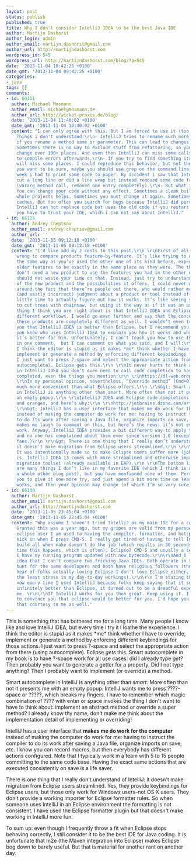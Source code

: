 ```yaml
---
layout: post
status: publish
published: true
title: Why I don't consider IntelliJ IDEA to be the best Java IDE
author: Martijn Dashorst
author_login: admin
author_email: martijn.dashorst@gmail.com
author_url: http://martijndashorst.com
wordpress_id: 545
wordpress_url: http://martijndashorst.com/blog/?p=545
date: '2013-11-04 10:42:25 +0100'
date_gmt: '2013-11-04 09:42:25 +0100'
categories:
- java
tags: []
comments:
- id: 66111
  author: Michael Mosmann
  author_email: michael@mosmann.de
  author_url: http://wicket-praxis.de/blog/
  date: '2013-11-04 11:40:02 +0100'
  date_gmt: '2013-11-04 10:40:02 +0100'
  content: "I can only agree with this. But I am forced to use it (too often) in projects.
    Things i don't understand:\r\n- IntelliJ tries to rename much more then expected
    if you rename a method name or parameter. This can lead to changes nobody wanted..
    Sometimes there is no way to exclude stuff from refactoring, so you can get a
    change over 100+ places. And even then IntelliJ can miss some calls which leads
    to compile errors afterwards.\r\n- If you try to find something its possible you
    will miss some places. I could reproduce this behavior, but not the cause. If
    you want to be sure, maybe you should use grep on the command line.\r\n- Last
    week i had to print some code to paper. By accident i saw that IntelliJ did not
    cut a long line or did a line wrap but instead removed some code from this line
    (vararg method call, removed one entry completely).\r\n- But what i hate most:
    You can change your code without any effect. Sometimes a clean build over the
    whole projects helps. Sometimes you must change it again. Sometimes you must invalidate
    caches. But too often you search for bugs because IntelliJ did persist code changes.
    IntelliJ can hot replace code but uses the old code if you restart the server/application.\r\n\r\n..
    you have to trust your IDE, which I can not say about IntelliJ."
- id: 66125
  author: Andrey Cheptsov
  author_email: andrey.cheptsov@gmail.com
  author_url: ''
  date: '2013-11-05 09:12:18 +0100'
  date_gmt: '2013-11-05 08:12:18 +0100'
  content: "I'd like add my 2 cents to this post.\r\n \r\nFirst of all, I think it’s
    wrong to compare products feature-by-feature. It’s like trying to use a product
    the same way as you’ve used the other one of its kind before, expecting all the
    older features to be exactly in the same place as they were. The thing is, you
    don’t need a new product to use the features you had in the other one, and you
    should not waste your time on that. Instead, just try to understand the concept
    of the new product and the possibilities it offers. I could never wrap my head
    around the fact that there’re people out there, who would rather make a quick
    (and vastly incorrect) judgment about a product or tool instead of spending very
    little time to actually figure out how it works. It’s like seeing someone trying
    to cut trees with chainsaw, but using it the way as if it was an axe. The one
    thing I think you are right about is that IntelliJ IDEA and Eclipse have really
    different workflows. I would go even further and say that the concepts behind
    these products are completely different as well. I wouldn’t even try to convince
    you that IntelliJ IDEA is better than Eclipse, but I recommend you to ask someone
    you know who uses IntelliJ IDEA to explain you how it works and why he thinks
    it’s better for him. Unfortunately, I can’t teach you how to use IntelliJ IDEA
    in one comment,  but I can comment on what you said, and I will:\r\n \r\n&gt;
    I think the editor is stupid as it makes *me* think whether I have to override,
    implement or generate a method by enforcing different keybindings for those actions.
    I just want to press ?-space and select the appropriate action from there (using
    autocomplete). Eclipse gets this.\r\n \r\nIt never hurts to think a little, however,
    in IntelliJ IDEA you don’t even need to call code completion to have something
    completed, even the things you mention:\r\n \r\nhttps://dl-web.dropbox.com/get/shared/override.gif?w=AABKW7_5XWhRPvYqFDHyPiSrobb7in7kB31B5LL8WXbcWw\r\n
    \r\nIn my personal opinion, nevertheless, “Override method” (Cmd+O) action is
    much more convenient than what Eclipse offers.\r\n \r\n&gt; Smart autocomplete
    in IntelliJ is anything other than smart. More often than not it presents me with
    an empty popup.\r\n \r\nIntelliJ IDEA and Eclipse code completions are apples
    and oranges, and here’s why:\r\n \r\nhttp://jetbrains.dzone.com/articles/top-20-code-completions-in-intellij-idea\r\n
    \r\n&gt; IntelliJ has a user interface that makes me do work for the computer
    instead of making the computer do work for me: having to instruct the compiler
    to do its work after saving a Java file, organize imports on save, etc.\r\n \r\nIt
    makes me laugh to comment on this, but here’s the news: it’s not even the compiler’s
    work. Anyway, IntelliJ IDEA provides a bit different way to apply those things
    and no one has complained about them ever since version 1.0 (except for Eclipse
    fans.)\r\n \r\n&gt; There is one thing that I really don’t understand of IntelliJ:
    it doesn’t make migration from Eclipse users streamlined.\r\n \r\nYou know what?
    It was intentionally made so to make Eclipse users suffer more (joking). Truth
    is, IntelliJ IDEA 13 comes with more streamlined and otherwise improved Eclipse
    migration toolset (already available in EAP).\r\n \r\nThe bottom line is: there
    are many things I don’t like in my favorite IDE (which I think is a subject for
    a whole other blog post), but you have mentioned none of them. Personally, I recommend
    you to give it one more try, and just spend a bit more time on learning how it
    works, and then your opinion may change (of which I’m so very sure)."
- id: 66130
  author: Martijn Dashorst
  author_email: martijn.dashorst@gmail.com
  author_url: http://martijndashorst.com
  date: '2013-11-05 23:45:04 +0100'
  date_gmt: '2013-11-05 22:45:04 +0100'
  content: "Why assume I haven't tried IntelliJ as my main IDE for a couple of weeks?
    Granted this was a year ago, but my gripes are valid from my perspective. As an
    eclipse user I am used to having the compiler, formatter, and hotspot code replacement
    kick in when I press CMD-S. I really got tired of having to tell IntelliJ to make,
    build all when make doesn't do the job (which results in 30 seconds loss every
    time this happens, which is often). Eclipse? CMD-S and usually a second later
    I have my running program updated with new bytecode.\r\n\r\nAnd I laugh at the
    idea that I can't compare two fricking Java IDEs. Both operate in the same market,
    hunt for the same developers and both have religious followers (though I never
    hear of folks actually loving Eclipse–I don't love Eclipse either, but it invokes
    the least stress in my day-to-day workings).\r\n\r\n I'm stating that up till
    now every time I used IntelliJ because folks keep saying that it sooooo much better,
    infinitely better than Eclipse, it turned out to be a dreadful experience for
    me. \r\n\r\nIf IntelliJ works for you then great. Keep using it. I'm not trying
    to convince you that eclipse would be better for you. I'd hope you would extend
    that courtesy to me as well."
---
```

<p>This is something that has bothered me for a long time. Many people I know like and love IntelliJ IDEA, but every time I try it I loathe the experience. I think the editor is stupid as it makes *me* think whether I have to override, implement or generate a method by enforcing different keybindings for those actions. I just want to press ?-space and select the appropriate action from there (using autocomplete). Eclipse <em>gets</em> this. Smart autocomplete in my book is to have ?-space work for all use cases: did I already type <em>get</em>? Then probably you want to generate a getter for a property. Did I not type anything? Then I probably want to implement (or override) a method.</p>
<p>Smart autocomplete in IntelliJ is anything other than <em>smart</em>. More often than not it presents me with an empty popup. IntelliJ wants me to press ????-space or ?????, which breaks my fingers. I have to remember which magic combination of ???? with enter or space invokes the thing I don't want to have to think about: implement an abstract method or override a super method? I already know thy name, don't make me think about the implementation detail of implementing or overriding!</p>
<p>IntelliJ has a user interface that <strong>makes me do work for the computer</strong> instead of making the computer do work for me: having to instruct the compiler to do its work after saving a Java file, organize imports on save, etc. I know you can record macros, but then everybody has different actions configured. Note that I typically work in a team with 5 to 15 people committing to the same code base. Having the exact same actions that are executed consistently on save is a life saver.</p>
<p>There is one thing that I really don't understand of IntelliJ: it doesn't make migration from Eclipse users streamlined. Yes, they provide keybindings for Eclipse users, but those only work for Windows users–not OS X users. They don't provide a working importer for Eclipse formatter rules. So when someone uses IntelliJ in an Eclipse environment the formatting is not consistent. I have used the Eclipse formatter plugin but that doesn't make working in IntelliJ more fun.</p>
<p>To sum up: even though I frequently throw a fit when Eclipse stops behaving correctly, I still consider it to be the best IDE for Java coding. It is unfortunate that m2e (the Maven integration into Eclipse) makes Eclipse bog down to barely useful. But that is material for another rant on another day.</p>
